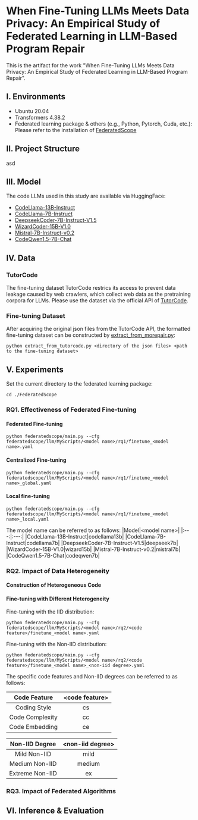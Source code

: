 # When Fine-Tuning LLMs Meets Data Privacy: An Empirical Study of Federated Learning in LLM-Based Program Repair
This is the artifact for the work "When Fine-Tuning LLMs Meets Data Privacy: An Empirical Study of Federated Learning in LLM-Based Program Repair".

## I. Environments
- Ubuntu 20.04
- Transformers 4.38.2
- Federated learning package & others (e.g., Python, Pytorch, Cuda, etc.): Please refer to the installation of [FederatedScope](https://github.com/alibaba/FederatedScope/tree/llm)

## II. Project Structure
asd

## III. Model
The code LLMs used in this study are available via HuggingFace:
- [CodeLlama-13B-Instruct](https://huggingface.co/meta-llama/CodeLlama-13b-Instruct-hf)
- [CodeLlama-7B-Instruct](https://huggingface.co/meta-llama/CodeLlama-7b-Instruct-hf)
- [DeepseekCoder-7B-Instruct-V1.5](https://huggingface.co/deepseek-ai/deepseek-coder-7b-instruct-v1.5)
- [WizardCoder-15B-V1.0](https://huggingface.co/WizardLMTeam/WizardCoder-15B-V1.0)
- [Mistral-7B-Instruct-v0.2](https://huggingface.co/mistralai/Mistral-7B-Instruct-v0.2)
- [CodeQwen1.5-7B-Chat](https://huggingface.co/Qwen/CodeQwen1.5-7B-Chat)

## IV. Data
### TutorCode
The fine-tuning dataset TutorCode restrics its access to prevent data leakage caused by web crawlers, which collect web data as the pretraining corpora for LLMs. Please use the dataset via the official API of [TutorCode](https://github.com/buaabarty/CREF).

### Fine-tuning Dataset
After acquiring the original json files from the TutorCode API, the formatted fine-tuning dataset can be constructed by [extract_from_morepair.py](FederatedScope/federatedscope/llm/MyUtils/extract_from_tutorcode.py):
```
python extract_from_tutorcode.py <directory of the json files> <path to the fine-tuning dataset>
```

## V. Experiments
Set the current directory to the federated learning package:
```
cd ./FederatedScope
```
### RQ1. Effectiveness of Federated Fine-tuning
#### Federated Fine-tuning
```
python federatedscope/main.py --cfg federatedscope/llm/MyScripts/<model name>/rq1/finetune_<model name>.yaml
```
#### Centralized Fine-tuning
```
python federatedscope/main.py --cfg federatedscope/llm/MyScripts/<model name>/rq1/finetune_<model name>_global.yaml
```
#### Local fine-tuning
```
python federatedscope/main.py --cfg federatedscope/llm/MyScripts/<model name>/rq1/finetune_<model name>_local.yaml
```
The model name can be referred to as follows:
|Model|\<model name>|
|:---:|:---:|
|CodeLlama-13B-Instruct|codellama13b|
|CodeLlama-7B-Instruct|codellama7b|
|DeepseekCoder-7B-Instruct-V1.5|deepseek7b|
|WizardCoder-15B-V1.0|wizard15b|
|Mistral-7B-Instruct-v0.2|mistral7b|
|CodeQwen1.5-7B-Chat|codeqwen7b|
### RQ2. Impact of Data Heterogeneity
#### Construction of Heterogeneous Code

#### Fine-tuning with Different Heterogeneity
Fine-tuning with the IID distribution:
```
python federatedscope/main.py --cfg federatedscope/llm/MyScripts/<model name>/rq2/<code feature>/finetune_<model name>.yaml
```
Fine-tuning with the Non-IID distribution:
```
python federatedscope/main.py --cfg federatedscope/llm/MyScripts/<model name>/rq2/<code feature>/finetune_<model name>_<non-iid degree>.yaml
```
The specific code features and Non-IID degrees can be referred to as follows:

|Code Feature|\<code feature>|
|:---:|:---:|
|Coding Style|cs|
|Code Complexity|cc|
|Code Embedding|ce|

|Non-IID Degree|\<non-iid degree>|
|:---:|:---:|
|Mild Non-IID|mild|
|Medium Non-IID|medium|
|Extreme Non-IID|ex|

### RQ3. Impact of Federated Algorithms

## VI. Inference & Evaluation
